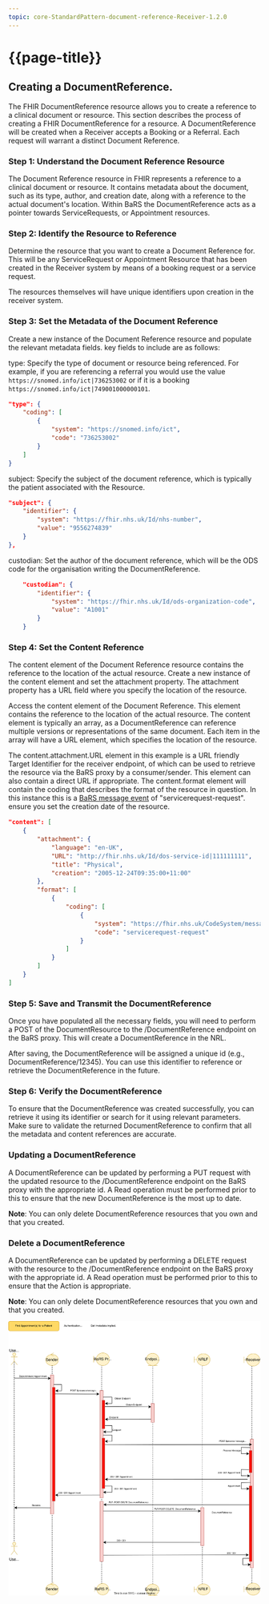 ```yaml
---
topic: core-StandardPattern-document-reference-Receiver-1.2.0
---
```


# {{page-title}}

## Creating a DocumentReference.

The FHIR DocumentReference resource allows you to create a reference to a clinical document or resource. This section describes the process of creating a FHIR DocumentReference for a resource. A DocumentReference will be created when a Receiver accepts a Booking or a Referral. Each request will warrant a distinct Document Reference.

### Step 1: Understand the Document Reference Resource
The Document Reference resource in FHIR represents a reference to a clinical document or resource. It contains metadata about the document, such as its type, author, and creation date, along with a reference to the actual document's location. Within BaRS the DocumentReference acts as a pointer towards ServiceRequests, or Appointment resources.

### Step 2: Identify the Resource to Reference
Determine the resource that you want to create a Document Reference for. This will be any ServiceRequest or Appointment Resource that has been created in the Receiver system by means of a booking request or a service request.

The resources themselves will have unique identifiers upon creation in the receiver system.

### Step 3: Set the Metadata of the Document Reference
Create a new instance of the Document Reference resource and populate the relevant metadata fields. key fields to include are as follows:

type: Specify the type of document or resource being referenced. For example, if you are referencing a referral you would use the value `https://snomed.info/ict|736253002` or if it is a booking `https://snomed.info/ict|749001000000101`.

```json
"type": {
	"coding": [
		{
			"system": "https://snomed.info/ict",
			"code": "736253002"
		}
	]
}
```

subject: Specify the subject of the document reference, which is typically the patient associated with the Resource.
```json
"subject": {
	"identifier": {
		"system": "https://fhir.nhs.uk/Id/nhs-number",
		"value": "9556274839"
	}
},
```

custodian: Set the author of the document reference, which will be the ODS code for the organisation writing the DocumentReference.
```json
	"custodian": {
		"identifier": {
			"system": "https://fhir.nhs.uk/Id/ods-organization-code",
			"value": "A1001"
		}
	}
```


### Step 4: Set the Content Reference
The content element of the Document Reference resource contains the reference to the location of the actual resource. Create a new instance of the content element and set the attachment property. The attachment property has a URL field where you specify the location of the resource.

Access the content element of the Document Reference. This element contains the reference to the location of the actual resource. The content element is typically an array, as a DocumentReference can reference multiple versions or representations of the same document. Each item in the array will have a URL element, which specifies the location of the resource.

The content.attachment.URL element in this example is a URL friendly Target Identifier for the receiver endpoint, of which can be used to retrieve the resource via the BaRS proxy by a consumer/sender. This element can also contain a direct URL if appropriate.
The content.format element will contain the coding that describes the format of the resource in question. In this instance this is a [BaRS message event](https://simplifier.net/nhsbookingandreferrals/message-events-bars) of "servicerequest-request". ensure you set the creation date of the resource.

```json
"content": [
	{
		"attachment": {
			"language": "en-UK",
			"URL": "http://fhir.nhs.uk/Id/dos-service-id|111111111",
			"title": "Physical",
			"creation": "2005-12-24T09:35:00+11:00"
		},
		"format": [
			{
				"coding": [
					{
						"system": "https://fhir.nhs.uk/CodeSystem/message-events-bars",
						"code": "servicerequest-request"
					}
				]
			}
		]
	}
]
```
### Step 5: Save and Transmit the DocumentReference
Once you have populated all the necessary fields, you will need to perform a POST of the DocumentResource to the /DocumentReference endpoint on the BaRS proxy. This will create a DocumentReference in the NRL.

After saving, the DocumentReference will be assigned a unique id (e.g., DocumentReference/12345). You can use this identifier to reference or retrieve the DocumentReference in the future.

### Step 6: Verify the DocumentReference
To ensure that the DocumentReference was created successfully, you can retrieve it using its identifier or search for it using relevant parameters. Make sure to validate the returned DocumentReference to confirm that all the metadata and content references are accurate.

### Updating a DocumentReference
A DocumentReference can be updated by performing a PUT request with the updated resource to the /DocumentReference endpoint on the BaRS proxy with the appropriate id. A Read operation must be performed prior to this to ensure that the new DocumentReference is the most up to date.

**Note**: You can only delete DocumentReference resources that you own and that you created.

### Delete a DocumentReference
A DocumentReference can be updated by performing a DELETE request with the resource to the /DocumentReference endpoint on the BaRS proxy with the appropriate id. A Read operation must be performed prior to this to ensure that the Action is appropriate.

**Note**: You can only delete DocumentReference resources that you own and that you created.

<a href="https://raw.githubusercontent.com/NHSDigital/booking-and-referral-media/master/src/images/DocumentReference/BaRS_NRL_Write_Sequence-1.1.0.svg" target="_blank">
<img src="https://raw.githubusercontent.com/NHSDigital/booking-and-referral-media/master/src/images/DocumentReference/BaRS_NRL_Write_Sequence-1.1.0.svg" ></img></a>

